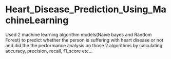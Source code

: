 # Heart_Disease_Prediction_Using_MachineLearning
 Used 2 machine learning algorithm models(Naive bayes and Random Forest) to predict whether the person is suffering with heart disease or not and did the the performance analysis on those 2 algorithms by calculating accuracy, precision, recall, f1_score etc...
